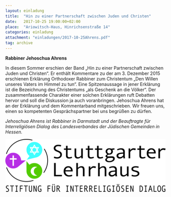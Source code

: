 ```yaml
---
layout: einladung
title:  "Hin zu einer Partnerschaft zwischen Juden und Christen"
date:   2017-10-25 19:00:00+02:00
place:  "Ariowitsch-Haus, Hinrichsenstraße 14"
categories: einladung
attachment: "einladungen/2017-10-25Ahrens.pdf"
tag: archive
---
```


**Rabbiner Jehoschua Ahrens**

In diesem Sommer erschien der Band „Hin zu einer Partnerschaft zwischen Juden und Christen“. Er enthält Kommentare zu der am 3. Dezember 2015 erschienen Erklärung Orthodoxer Rabbiner zum Christentum „Den Willen unseres Vaters im Himmel zu tun“. Eine Spitzenaussage in jener Erklärung ist die Bezeichnung des Christentums „als Geschenk an die Völker“. Der zusammenfassende Charakter einer solchen Erklärungen ruft Debatten hervor und soll die Diskussion ja auch voranbringen. Jehoschua Ahrens hat an der Erklärung und dem Kommentarband mitgeschrieben. Wir freuen uns, einen so kompetenten Gesprächspartner bei uns begrüßen zu dürfen.

*Jehoschua Ahrens
ist Rabbiner in Darmstadt
und der Beauftragte für Interreligiösen Dialog des Landesverbandes der Jüdischen Gemeinden in Hessen.*

![Stuttgarter Lehrhaus: Stiftung für interreligiösen Dialog](images/StuttgLehrhLogo2016.jpg)
